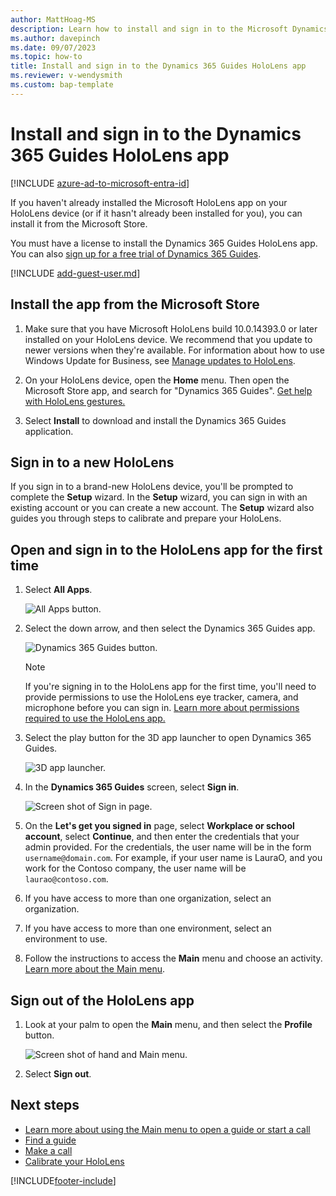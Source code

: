 ```yaml
---
author: MattHoag-MS
description: Learn how to install and sign in to the Microsoft Dynamics 365 Guides HoloLens app.
ms.author: davepinch
ms.date: 09/07/2023
ms.topic: how-to
title: Install and sign in to the Dynamics 365 Guides HoloLens app
ms.reviewer: v-wendysmith
ms.custom: bap-template
---
```


# Install and sign in to the Dynamics 365 Guides HoloLens app

[!INCLUDE [azure-ad-to-microsoft-entra-id](../includes/azure-ad-to-microsoft-entra-id.md)]

If you haven't already installed the Microsoft HoloLens app on your HoloLens device (or if it hasn't already been installed for you), you can install it from the Microsoft Store.

You must have a license to install the Dynamics 365 Guides HoloLens app. You can also [sign up for a free trial of Dynamics 365 Guides](setup.md).

[!INCLUDE [add-guest-user.md](../includes/add-guest-user.md)]

## Install the app from the Microsoft Store

1. Make sure that you have Microsoft HoloLens build 10.0.14393.0 or later installed on your HoloLens device. We recommend that you update to newer versions when they're available. For information about how to use Windows Update for Business, see [Manage updates to HoloLens](/HoloLens/hololens-updates).

1. On your HoloLens device, open the **Home** menu. Then open the Microsoft Store app, and search for "Dynamics 365 Guides". [Get help with HoloLens gestures.](authoring-gestures-HL2.md)

1. Select **Install** to download and install the Dynamics 365 Guides application.

## Sign in to a new HoloLens

If you sign in to a brand-new HoloLens device, you'll be prompted to complete the **Setup** wizard. In the **Setup** wizard, you can sign in with an existing account or you can create a new account. The **Setup** wizard also guides you through steps to calibrate and prepare your HoloLens.

## Open and sign in to the HoloLens app for the first time

1. Select **All Apps**.

    ![All Apps button.](media/all-apps-button.PNG "All Apps button")

1. Select the down arrow, and then select the Dynamics 365 Guides app.

    ![Dynamics 365 Guides button.](media/dynamics-365-guides-button.PNG "Dynamics 365 Guides button")

    > [!NOTE]
    > If you're signing in to the HoloLens app for the first time, you'll need to provide permissions to use the HoloLens eye tracker, camera, and microphone before you can sign in. [Learn more about permissions required to use the HoloLens app.](hololens-permissions.md)

1. Select the play button for the 3D app launcher to open Dynamics 365 Guides.

   ![3D app launcher.](media/3D-App-Launcher-D365Guides-immersive-app-s.png "3D app launcher")

1. In the **Dynamics 365 Guides** screen, select **Sign in**.

   ![Screen shot of Sign in page.](media/sign-in.PNG "Screenshot of Sign in page")

1. On the **Let's get you signed in** page, select **Workplace or school account**, select **Continue**, and then enter the credentials that your admin provided. For the credentials, the user name will be in the form `username@domain.com`. For example, if your user name is LauraO, and you work for the Contoso company, the user name will be `laurao@contoso.com`.

1. If you have access to more than one organization, select an organization.

1. If you have access to more than one environment, select an environment to use.

1. Follow the instructions to access the **Main** menu and choose an activity. [Learn more about the Main menu](main-menu.md).

## Sign out of the HoloLens app

1. Look at your palm to open the **Main** menu, and then select the **Profile** button.

    ![Screen shot of hand and Main menu.](media/main-menu-profile-settings.JPG "Screen shot of hand and Main menu")

1. Select **Sign out**.

## Next steps

- [Learn more about using the Main menu to open a guide or start a call](main-menu.md)
- [Find a guide](find-guide.md)
- [Make a call](make-call.md)
- [Calibrate your HoloLens](hololens-app-calibrate.md)

[!INCLUDE[footer-include](../includes/footer-banner.md)]
